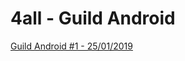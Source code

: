 # 4all - Guild Android

[Guild Android #1 - 25/01/2019](https://github.com/4alltecnologia/guild-android/blob/master/meetings/1/README.md)